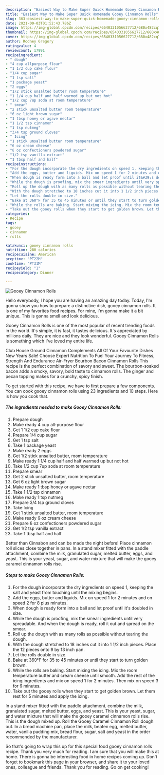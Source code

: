 ```yaml
---
description: "Easiest Way to Make Super Quick Homemade Gooey Cinnamon Rolls"
title: "Easiest Way to Make Super Quick Homemade Gooey Cinnamon Rolls"
slug: 363-easiest-way-to-make-super-quick-homemade-gooey-cinnamon-rolls
date: 2021-09-03T01:52:43.786Z
image: https://img-global.cpcdn.com/recipes/6540331056627712/680x482cq70/gooey-cinnamon-rolls-recipe-main-photo.jpg
thumbnail: https://img-global.cpcdn.com/recipes/6540331056627712/680x482cq70/gooey-cinnamon-rolls-recipe-main-photo.jpg
cover: https://img-global.cpcdn.com/recipes/6540331056627712/680x482cq70/gooey-cinnamon-rolls-recipe-main-photo.jpg
author: Rodney Gregory
ratingvalue: 4
reviewcount: 17991
recipeingredient:
- " dough"
- "4 cup allpurpose flour"
- "1 1/2 cup cake flour"
- "1/4 cup sugar"
- "1 tsp salt"
- "1 package yeast"
- "2 eggs"
- "1/2 stick unsalted butter room temperature"
- "1 1/4 cup half and half warmed up but not hot"
- "1/2 cup 7up soda at room temperature"
- " smear"
- "2 stick unsalted butter room temperature"
- "6 oz light brown sugar"
- "1 tbsp honey or agave nectar"
- "1 1/2 tsp cinnamon"
- "1 tsp nutmeg"
- "3/4 tsp ground cloves"
- " Icing"
- "1 stick unsalted butter room temperature"
- "6 oz cream cheese"
- "8 oz confectioners powdered sugar"
- "1/2 tsp vanilla extract"
- "1 tbsp half and half"
recipeinstructions:
- "For the dough incorporate the dry ingredients on speed 1, keeping the salt and yeast from touching until the mixing begins."
- "Add the eggs, butter and liguids. Mix on speed 1 for 2 minutes and on speed 2 for 8 plus minutes."
- "When dough is ready form into a ball and let proof until it&#39;s doubled in size."
- "While the dough is proofing, mix the smear ingredients until very spreadable. And when the dough is ready, roll it out and spread on the smear."
- "Roll up the dough with as many rolls as possible without tearing the dough."
- "With the dough stretched to 18 inches cut it into 1 1/2 inch pieces. Place the 12 pieces onto 9 by 13 inch pan."
- "Let the rolls double in size."
- "Bake at 360°F for 35 to 45 minutes or until they start to turn golden brown."
- "While the rolls are baking. Start mixing the icing. Mix the room temperature butter and cream cheese until smooth. Add the rest of the icing ingredients and mix on speed 1 for 2 minutes. Then mix on speed 3 for 6 minutes."
- "Take out the gooey rolls when they start to get golden brown. Let them rest for 5 minutes and apply the icing."
categories:
- Recipe
tags:
- gooey
- cinnamon
- rolls

katakunci: gooey cinnamon rolls 
nutrition: 280 calories
recipecuisine: American
preptime: "PT22M"
cooktime: "PT31M"
recipeyield: "1"
recipecategory: Dinner

---
```



![Gooey Cinnamon Rolls](https://img-global.cpcdn.com/recipes/6540331056627712/680x482cq70/gooey-cinnamon-rolls-recipe-main-photo.jpg)

Hello everybody, I hope you are having an amazing day today. Today, I'm gonna show you how to prepare a distinctive dish, gooey cinnamon rolls. It is one of my favorites food recipes. For mine, I'm gonna make it a bit unique. This is gonna smell and look delicious.

Gooey Cinnamon Rolls is one of the most popular of recent trending foods in the world. It's simple, it is fast, it tastes delicious. It's appreciated by millions daily. They are nice and they look wonderful. Gooey Cinnamon Rolls is something which I've loved my entire life.

Club House Ground Cinnamon Complements All Of Your Favourite Dishes New Years Sale! Choose Expert Nutrition To Fuel Your Journey To Fitness, Strength And Endurance Air-Fryer Bourbon Bacon Cinnamon Rolls This recipe is the perfect combination of savory and sweet. The bourbon-soaked bacon adds a smoky, savory, bold taste to cinnamon rolls. The ginger and pecan topping makes for a crunchy, spicy finish.


To get started with this recipe, we have to first prepare a few components. You can cook gooey cinnamon rolls using 23 ingredients and 10 steps. Here is how you cook that.

<!--inarticleads1-->

##### The ingredients needed to make Gooey Cinnamon Rolls:

1. Prepare  dough
1. Make ready 4 cup all-purpose flour
1. Get 1 1/2 cup cake flour
1. Prepare 1/4 cup sugar
1. Get 1 tsp salt
1. Take 1 package yeast
1. Make ready 2 eggs
1. Get 1/2 stick unsalted butter, room temperature
1. Make ready 1 1/4 cup half and half warmed up but not hot
1. Take 1/2 cup 7up soda at room temperature
1. Prepare  smear
1. Get 2 stick unsalted butter, room temperature
1. Get 6 oz light brown sugar
1. Make ready 1 tbsp honey or agave nectar
1. Take 1 1/2 tsp cinnamon
1. Make ready 1 tsp nutmeg
1. Prepare 3/4 tsp ground cloves
1. Take  Icing
1. Get 1 stick unsalted butter, room temperature
1. Make ready 6 oz cream cheese
1. Prepare 8 oz confectioners powdered sugar
1. Get 1/2 tsp vanilla extract
1. Take 1 tbsp half and half


Better than Cinnabon and can be made the night before! Place cinnamon roll slices close together in pans. In a stand mixer fitted with the paddle attachment, combine the milk, granulated sugar, melted butter, eggs, and yeast. This is your yeast, sugar, and water mixture that will make the gooey caramel cinnamon rolls rise. 

<!--inarticleads2-->

##### Steps to make Gooey Cinnamon Rolls:

1. For the dough incorporate the dry ingredients on speed 1, keeping the salt and yeast from touching until the mixing begins.
1. Add the eggs, butter and liguids. Mix on speed 1 for 2 minutes and on speed 2 for 8 plus minutes.
1. When dough is ready form into a ball and let proof until it&#39;s doubled in size.
1. While the dough is proofing, mix the smear ingredients until very spreadable. And when the dough is ready, roll it out and spread on the smear.
1. Roll up the dough with as many rolls as possible without tearing the dough.
1. With the dough stretched to 18 inches cut it into 1 1/2 inch pieces. Place the 12 pieces onto 9 by 13 inch pan.
1. Let the rolls double in size.
1. Bake at 360°F for 35 to 45 minutes or until they start to turn golden brown.
1. While the rolls are baking. Start mixing the icing. Mix the room temperature butter and cream cheese until smooth. Add the rest of the icing ingredients and mix on speed 1 for 2 minutes. Then mix on speed 3 for 6 minutes.
1. Take out the gooey rolls when they start to get golden brown. Let them rest for 5 minutes and apply the icing.


In a stand mixer fitted with the paddle attachment, combine the milk, granulated sugar, melted butter, eggs, and yeast. This is your yeast, sugar, and water mixture that will make the gooey caramel cinnamon rolls rise. This is the dough mixed up. Roll the Gooey Caramel Cinnamon Roll dough out. In a bread machine pan, place the milk, beaten egg, melted butter, water, vanilla pudding mix, bread flour, sugar, salt and yeast in the order recommended by the manufacturer. 

So that's going to wrap this up for this special food gooey cinnamon rolls recipe. Thank you very much for reading. I am sure that you will make this at home. There is gonna be interesting food in home recipes coming up. Don't forget to bookmark this page in your browser, and share it to your loved ones, colleague and friends. Thank you for reading. Go on get cooking!
